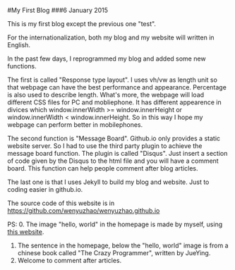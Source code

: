 #My First Blog
###6 January 2015

This is my first blog except the previous one "test".

For the internationalization, both my blog and my website will written in English.

In the past few days, I reprogrammed my blog and added some new functions.

The first is called "Response type layout". I uses vh/vw as length unit so that webpage can have the best performance and appearance. Percentage is also used to describe length. What's more, the webpage will load different CSS files for PC and mobliephone. It has different appearence in divices which window.innerWidth >= window.innerHeight or window.innerWidth < window.innerHeight. So in this way I hope my webpage can perform better in mobilephones.

The second function is "Message Board". Github.io only provides a static website server. So I had to use the third party plugin to achieve the message board function. The plugin is called "Disqus". Just insert a section of code given by the Disqus to the html file and you will have a comment board. This function can help people comment after blog articles.

The last one is that I uses Jekyll to build my blog and website. Just to coding easier in github.io.

The source code of this website is in <https://github.com/wenyuzhao/wenyuzhao.github.io>

PS:
0. The image "hello, world" in the homepage is made by myself, using [this website](http://jayweeks.com/sketchy-structures-html5-canvas/).
1. The sentence in the homepage, below the "hello, world" image is from a chinese book called "The Crazy Programmer", written by JueYing.
2. Welcome to comment after articles.
